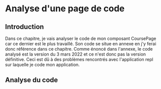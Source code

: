 # Analyse d'une page de code
## Introduction
Dans ce chapitre, je vais analyser le code de mon composant CoursePage car ce dernier est le plus travaillé. Son code se situe en annexe en j'y ferai donc référence dans ce chapitre. Comme énoncé dans l'annexe, le code analysé est la version du 3 mars 2022 et ce n'est donc pas la version définitive. Ceci est dû à des problèmes rencontrés avec l'application repl sur laquelle je code mon application. 
## Analyse du code
